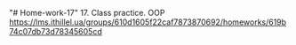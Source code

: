 "# Home-work-17" 
17. Class practice. OOP https://lms.ithillel.ua/groups/610d1605f22caf7873870692/homeworks/619b74c07db73d78345605cd

